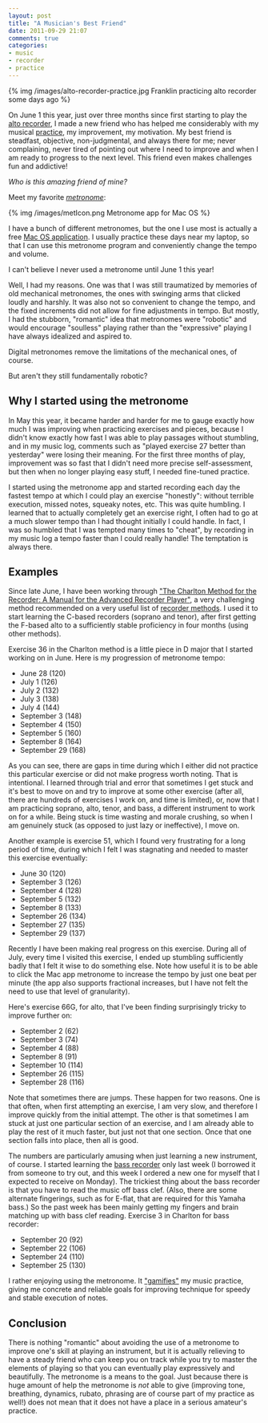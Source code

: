 ```yaml
---
layout: post
title: "A Musician's Best Friend"
date: 2011-09-29 21:07
comments: true
categories:
- music
- recorder
- practice
---
```

{% img /images/alto-recorder-practice.jpg Franklin practicing alto recorder some days ago %}

On June 1 this year, just over three months since first starting to play the [alto recorder](http://www.courtlymusicunlimited.com/Recorders/YRA-31x.html), I made a new friend who has helped me considerably with my musical [practice](http://franklinchen.com/blog/2011/09/26/i-dont-feel-like-practicing-but-im-gonna-do-it-anyway/), my improvement, my motivation. My best friend is steadfast, objective, non-judgmental, and always there for me; never complaining, never tired of pointing out where I need to improve and when I am ready to progress to the next level. This friend even makes challenges fun and addictive!

*Who is this amazing friend of mine?*

<!--more-->

Meet my favorite [*metronome*](http://en.wikipedia.org/wiki/Metronome):

<!-- From http://members.ozemail.com.au/~ronfleckner/metronome/metIcon.png -->
{% img /images/metIcon.png Metronome app for Mac OS %}

I have a bunch of different metronomes, but the one I use most is actually a free [Mac OS application](http://members.ozemail.com.au/~ronfleckner/metronome/). I usually practice these days near my laptop, so that I can use this metronome program and conveniently change the tempo and volume.

I can't believe I never used a metronome until June 1 this year!

Well, I had my reasons. One was that I was still traumatized by memories of old mechanical metronomes, the ones with swinging arms that clicked loudly and harshly. It was also not so convenient to change the tempo, and the fixed increments did not allow for fine adjustments in tempo. But mostly, I had the stubborn, "romantic" idea that metronomes were "robotic" and would encourage "soulless" playing rather than the "expressive" playing I have always idealized and aspired to.

Digital metronomes remove the limitations of the mechanical ones, of course.

But aren't they still fundamentally robotic?

## Why I started using the metronome

In May this year, it became harder and harder for me to gauge exactly how much I was improving when practicing exercises and pieces, because I didn't know exactly how fast I was able to play passages without stumbling, and in my music log, comments such as "played exercise 27 better than yesterday" were losing their meaning. For the first three months of play, improvement was so fast that I didn't need more precise self-assessment, but then when no longer playing easy stuff, I needed fine-tuned practice.

I started using the metronome app and started recording each day the fastest tempo at which I could play an exercise "honestly": without terrible execution, missed notes, squeaky notes, etc. This was quite humbling. I learned that to actually completely get an exercise right, I often had to go at a much slower tempo than I had thought initially I could handle. In fact, I was so humbled that I was tempted many times to "cheat", by recording in my music log a tempo faster than I could really handle! The temptation is always there.

## Examples

Since late June, I have been working through ["The Charlton Method for the Recorder: A Manual for the Advanced Recorder Player"](http://courtlymusicunlimited.com/Note-page.htm), a very challenging method recommended on a very useful list of [recorder methods](http://www.aswltd.com/adultmet.htm). I used it to start learning the C-based recorders (soprano and tenor), after first getting the F-based alto to a sufficiently stable proficiency in four months (using other methods).

Exercise 36 in the Charlton method is a little piece in D major that I started working on in June. Here is my progression of metronome tempo:

* June 28 (120)
* July 1 (126)
* July 2 (132)
* July 3 (138)
* July 4 (144)
* September 3 (148)
* September 4 (150)
* September 5 (160)
* September 8 (164)
* September 29 (168)

As you can see, there are gaps in time during which I either did not practice this particular exercise or did not make progress worth noting. That is intentional. I learned through trial and error that sometimes I get stuck and it's best to move on and try to improve at some other exercise (after all, there are hundreds of exercises I work on, and time is limited), or, now that I am practicing soprano, alto, tenor, and bass, a different instrument to work on for a while. Being stuck is time wasting and morale crushing, so when I am genuinely stuck (as opposed to just lazy or ineffective), I move on.

Another example is exercise 51, which I found very frustrating for a long period of time, during which I felt I was stagnating and needed to master this exercise eventually:

* June 30 (120)
* September 3 (126)
* September 4 (128)
* September 5 (132)
* September 8 (133)
* September 26 (134)
* September 27 (135)
* September 29 (137)

Recently I have been making real progress on this exercise. During all of July, every time I visited this exercise, I ended up stumbling sufficiently badly that I felt it wise to do something else. Note how useful it is to be able to click the Mac app metronome to increase the tempo by just one beat per minute (the app also supports fractional increases, but I have not felt the need to use that level of granularity).

Here's exercise 66G, for alto, that I've been finding surprisingly tricky to improve further on:

* September 2 (62)
* September 3 (74)
* September 4 (88)
* September 8 (91)
* September 10 (114)
* September 26 (115)
* September 28 (116)

Note that sometimes there are jumps. These happen for two reasons. One is that often, when first attempting an exercise, I am very slow, and therefore I improve quickly from the initial attempt. The other is that sometimes I am stuck at just one particular section of an exercise, and I am already able to play the rest of it much faster, but just not that one section. Once that one section falls into place, then all is good.

The numbers are particularly amusing when just learning a new instrument, of course. I started learning the [bass recorder](http://courtlymusicunlimited.com/Recorders/YRB-302B.html) only last week (I borrowed it from someone to try out, and this week I ordered a new one for myself that I expected to receive on Monday). The trickiest thing about the bass recorder is that you have to read the music off bass clef. (Also, there are some alternate fingerings, such as for E-flat, that are required for this Yamaha bass.) So the past week has been mainly getting my fingers and brain matching up with bass clef reading.  Exercise 3 in Charlton for bass recorder:

* September 20 (92)
* September 22 (106)
* September 24 (110)
* September 25 (130)

I rather enjoying using the metronome. It ["gamifies"](http://en.wikipedia.org/wiki/Gamification) my music practice, giving me concrete and reliable goals for improving technique for speedy and stable execution of notes.

## Conclusion

There is nothing "romantic" about avoiding the use of a metronome to improve one's skill at playing an instrument, but it is actually relieving to have a steady friend who can keep you on track while you try to master the elements of playing so that you can eventually play expressively and beautifully. The metronome is a means to the goal. Just because there is huge amount of help the metronome is *not* able to give (improving tone, breathing, dynamics, rubato, phrasing are of course part of my practice as well!) does not mean that it does not have a place in a serious amateur's practice.
